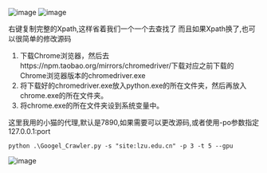 
![image](https://user-images.githubusercontent.com/75877299/162341284-398faf38-4839-4847-85d3-b3a548770b48.png)
![image](https://user-images.githubusercontent.com/75877299/162341306-3fb558f6-a222-4e69-b255-f3de62303f24.png)

右键复制完整的Xpath,这样省着我们一个一个去查找了
而且如果Xpath换了,也可以很简单的修改源码
1. 下载Chrome浏览器，然后去https://npm.taobao.org/mirrors/chromedriver/下载对应之前下载的Chrome浏览器版本的chromedriver.exe
2. 将下载好的chromedriver.exe放入python.exe的所在文件夹，然后再放入chrome.exe的所在文件夹。
3. 将chrome.exe的所在文件夹设到系统变量中。




这里我用的小猫的代理,默认是7890,如果需要可以更改源码,或者使用-po参数指定127.0.0.1:port
```
python .\Googel_Crawler.py -s "site:lzu.edu.cn" -p 3 -t 5 --gpu
```

![image](https://user-images.githubusercontent.com/75877299/162341384-c4e4c6bb-cd61-4a92-85d4-35bf5038009c.png)

